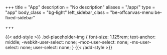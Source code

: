 +++
title = "App"
description = "No description"
aliases = "/app/"
type = "app"
body_class = "bg-light"
left_sidebar_class = "be-offcanvas-menu be-fixed-sidebar"
   
+++

{{< add-style >}}
.bd-placeholder-img {
    font-size: 1.125rem;
    text-anchor: middle;
    -webkit-user-select: none;
    -moz-user-select: none;
    -ms-user-select: none;
    user-select: none;
}
{{< /add-style >}}
